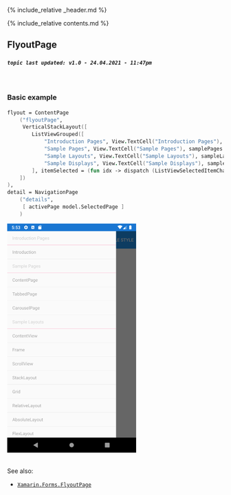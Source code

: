 {% include_relative _header.md %}

{% include_relative contents.md %}

FlyoutPage
--------
##### `topic last updated: v1.0 - 24.04.2021 - 11:47pm`

<br /> 

### Basic example

```fsharp 
flyout = ContentPage
    ("flyoutPage",    
     VerticalStackLayout([
        ListViewGrouped([ 
            "Introduction Pages", View.TextCell("Introduction Pages"), introductionPages
            "Sample Pages", View.TextCell("Sample Pages"), samplePages
            "Sample Layouts", View.TextCell("Sample Layouts"), sampleLayouts 
            "Sample Displays", View.TextCell("Sample Displays"), sampleDisplays
        ], itemSelected = (fun idx -> dispatch (ListViewSelectedItemChanged idx.Value)))
    ])
), 
detail = NavigationPage
    ("details",         
     [ activePage model.SelectedPage ] 
    )
```
<img src="images/pages/flyout-adr-basic.png" width="300">
<br /> <br /> 


See also:

* [`Xamarin.Forms.FlyoutPage`](https://docs.microsoft.com/en-us/dotnet/api/Xamarin.Forms.FlyoutPage)
